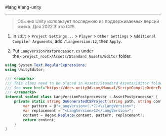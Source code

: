 #lang #lang-unity 

---
> Обычно Unity использует последнюю из поддерживаемых версий языка. Для 2022.3 это C#9.

1. In `Edit` > `Project Settings...` > `Player` > `Other Settings` > `Additional Compiler Arguments`, add `/langversion:12`, then `Apply`.

2. Put `LangVersionPostprocessor.cs` under the `<project_root>/Assets/Standard Assets/Editor` folder.

```csharp
using System.Text.RegularExpressions;
using UnityEditor;

/// <remarks>
/// This class need to be placed in Assets/Standard Assets/Editor folder to be compiled before other scripts.
/// See <see href="https://docs.unity3d.com/Manual/ScriptCompileOrderFolders.html"/>.
/// </remarks>
internal sealed class LangVersionPostprocessor : AssetPostprocessor {
    private static string OnGeneratedCSProject(string path, string content) {
        var pattern = @"<LangVersion>(.*?)<\/LangVersion>";
        var replacement = "<LangVersion>12</LangVersion>";
        content = Regex.Replace(content, pattern, replacement);
        return content;
    }
}
```

